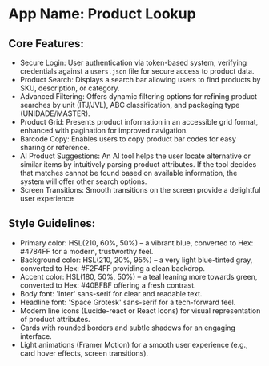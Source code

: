 # **App Name**: Product Lookup

## Core Features:

- Secure Login: User authentication via token-based system, verifying credentials against a `users.json` file for secure access to product data.
- Product Search: Displays a search bar allowing users to find products by SKU, description, or category.
- Advanced Filtering: Offers dynamic filtering options for refining product searches by unit (ITJ/JVL), ABC classification, and packaging type (UNIDADE/MASTER).
- Product Grid: Presents product information in an accessible grid format, enhanced with pagination for improved navigation.
- Barcode Copy: Enables users to copy product bar codes for easy sharing or reference.
- AI Product Suggestions: An AI tool helps the user locate alternative or similar items by intuitively parsing product attributes. If the tool decides that matches cannot be found based on available information, the system will offer other search options.
- Screen Transitions: Smooth transitions on the screen provide a delightful user experience

## Style Guidelines:

- Primary color: HSL(210, 60%, 50%) – a vibrant blue, converted to Hex: #4784FF for a modern, trustworthy feel.
- Background color: HSL(210, 20%, 95%) – a very light blue-tinted gray, converted to Hex: #F2F4FF providing a clean backdrop.
- Accent color: HSL(180, 50%, 50%) – a teal leaning more towards green, converted to Hex: #40BFBF offering a fresh contrast.
- Body font: 'Inter' sans-serif for clear and readable text.
- Headline font: 'Space Grotesk' sans-serif for a tech-forward feel.
- Modern line icons (Lucide-react or React Icons) for visual representation of product attributes.
- Cards with rounded borders and subtle shadows for an engaging interface.
- Light animations (Framer Motion) for a smooth user experience (e.g., card hover effects, screen transitions).